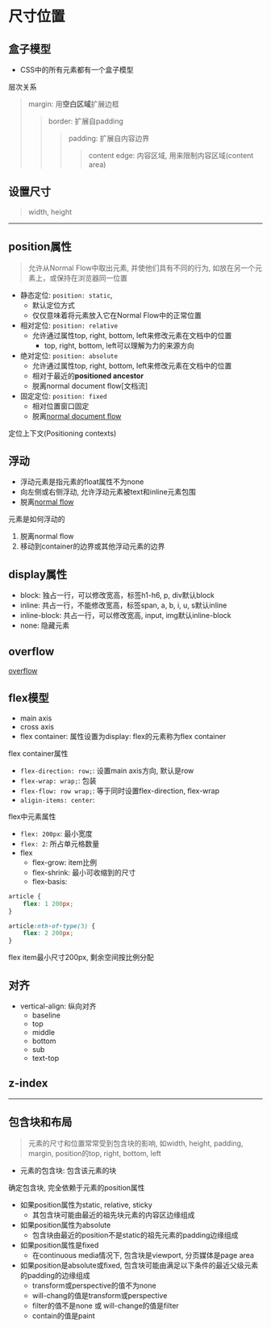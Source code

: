 # 尺寸位置

## 盒子模型

- CSS中的所有元素都有一个盒子模型

层次关系

> margin: 用**空白区域**扩展边框
>> border: 扩展自padding
>>> padding: 扩展自内容边界
>>>> content edge: 内容区域, 用来限制内容区域(content area)

## 设置尺寸

> width, height

***

## position属性

> 允许从Normal Flow中取出元素, 并使他们具有不同的行为, 如放在另一个元素上，或保持在浏览器同一位置

- 静态定位: `position: static`,
  - 默认定位方式
  - 仅仅意味着将元素放入它在Normal Flow中的正常位置
- 相对定位: `position: relative`
  - 允许通过属性top, right, bottom, left来修改元素在文档中的位置
    - top, right, bottom, left可以理解为力的来源方向
- 绝对定位: `position: absolute`
  - 允许通过属性top, right, bottom, left来修改元素在文档中的位置
  - 相对于最近的**positioned ancestor**
  - 脱离normal document flow[文档流]
- 固定定位: `position: fixed`
  - 相对位置窗口固定
  - 脱离[normal document flow](CSS_Normal_Flow.md)

定位上下文(Positioning contexts)

## 浮动

- 浮动元素是指元素的float属性不为none
- 向左侧或右侧浮动, 允许浮动元素被text和inline元素包围
- 脱离[normal flow](CSS_Normal_Flow.md)

元素是如何浮动的

1. 脱离normal flow
2. 移动到container的边界或其他浮动元素的边界

## display属性

- block: 独占一行，可以修改宽高，标签h1-h6, p, div默认block
- inline: 共占一行，不能修改宽高，标签span, a, b, i, u, s默认inline
- inline-block: 共占一行，可以修改宽高, input, img默认inline-block
- none: 隐藏元素

## overflow

[overflow](CSS_Overflow.md)

## flex模型

- main axis
- cross axis
- flex container: 属性设置为display: flex的元素称为flex container

flex container属性

- `flex-direction: row;`:  设置main axis方向, 默认是row
- `flex-wrap: wrap;`: 包装
- `flex-flow: row wrap;`: 等于同时设置flex-direction, flex-wrap
- `aligin-items: center`: 

flex中元素属性

- `flex: 200px`: 最小宽度
- `flex: 2`: 所占单元格数量
- flex
  - flex-grow: item比例
  - flex-shrink: 最小可收缩到的尺寸
  - flex-basis: 

```css
article {
    flex: 1 200px;
}

article:nth-of-type(3) {
    flex: 2 200px;
}
```

flex item最小尺寸200px, 剩余空间按比例分配

## 对齐

- vertical-align: 纵向对齐
  - baseline
  - top
  - middle
  - bottom
  - sub
  - text-top

## z-index

***

## 包含块和布局

> 元素的尺寸和位置常常受到包含块的影响, 如width, height, padding, margin, position的top, right, bottom, left

- 元素的包含块: 包含该元素的块

确定包含块, 完全依赖于元素的position属性

- 如果position属性为static, relative, sticky
  - 其包含块可能由最近的祖先块元素的内容区边缘组成
- 如果position属性为absolute
  - 包含块由最近的position不是static的祖先元素的padding边缘组成
- 如果position属性是fixed
  - 在continuous media情况下, 包含块是viewport, 分页媒体是page area
- 如果position是absolute或fixed, 包含块可能由满足以下条件的最近父级元素的padding的边缘组成
  - transform或perspective的值不为none
  - will-chang的值是transform或perspective
  - filter的值不是none 或 will-change的值是filter
  - contain的值是paint

